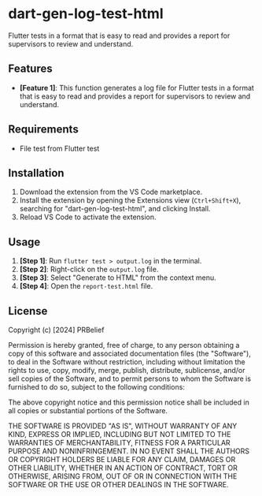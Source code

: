 # dart-gen-log-test-html
Flutter tests in a format that is easy to read and provides a report for supervisors to review and understand.

## Features

- **[Feature 1]**: This function generates a log file for Flutter tests in a format that is easy to read and provides a report for supervisors to review and understand.

## Requirements
- File test from Flutter test

## Installation

1. Download the extension from the VS Code marketplace.
2. Install the extension by opening the Extensions view (`Ctrl+Shift+X`), searching for "dart-gen-log-test-html", and clicking Install.
3. Reload VS Code to activate the extension.

## Usage

1. **[Step 1]**: Run `flutter test > output.log` in the terminal.
2. **[Step 2]**: Right-click on the `output.log` file.
3. **[Step 3]**: Select "Generate to HTML" from the context menu.
3. **[Step 4]**: Open the `report-test.html` file.

## License
Copyright (c) [2024] PRBelief

Permission is hereby granted, free of charge, to any person obtaining a copy
of this software and associated documentation files (the "Software"), to deal
in the Software without restriction, including without limitation the rights
to use, copy, modify, merge, publish, distribute, sublicense, and/or sell
copies of the Software, and to permit persons to whom the Software is
furnished to do so, subject to the following conditions:

The above copyright notice and this permission notice shall be included in all
copies or substantial portions of the Software.

THE SOFTWARE IS PROVIDED "AS IS", WITHOUT WARRANTY OF ANY KIND, EXPRESS OR
IMPLIED, INCLUDING BUT NOT LIMITED TO THE WARRANTIES OF MERCHANTABILITY,
FITNESS FOR A PARTICULAR PURPOSE AND NONINFRINGEMENT. IN NO EVENT SHALL THE
AUTHORS OR COPYRIGHT HOLDERS BE LIABLE FOR ANY CLAIM, DAMAGES OR OTHER
LIABILITY, WHETHER IN AN ACTION OF CONTRACT, TORT OR OTHERWISE, ARISING FROM,
OUT OF OR IN CONNECTION WITH THE SOFTWARE OR THE USE OR OTHER DEALINGS IN THE
SOFTWARE.


